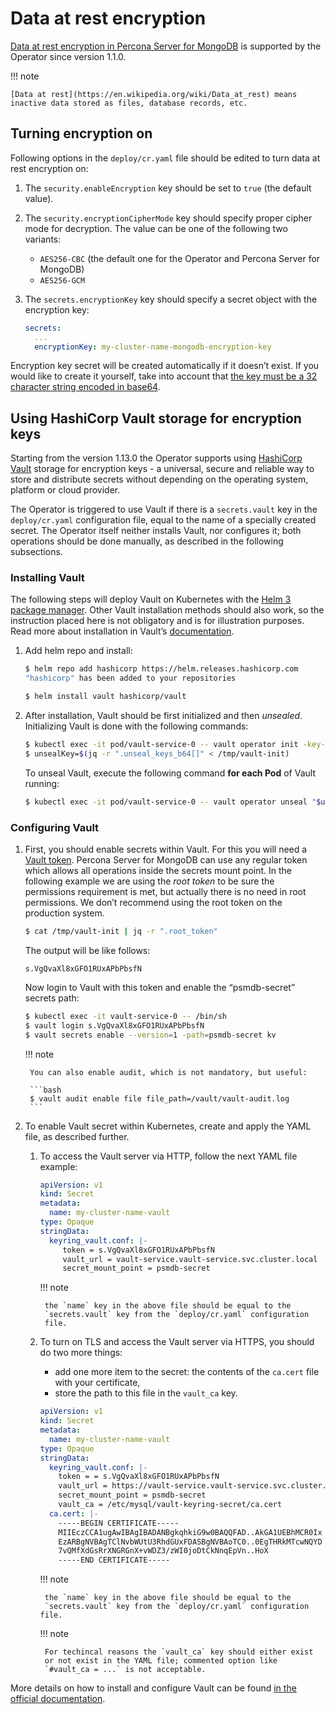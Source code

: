 # Data at rest encryption

[Data at rest encryption in Percona Server for MongoDB](https://docs.percona.com/percona-server-for-mongodb/latest/data-at-rest-encryption.html)
is supported by the Operator since version 1.1.0.

!!! note

    [Data at rest](https://en.wikipedia.org/wiki/Data_at_rest) means inactive data stored as files, database records, etc.

## Turning encryption on

Following options in the `deploy/cr.yaml` file should be edited to turn data at
rest encryption on:

1. The `security.enableEncryption` key should be set to `true` (the default
    value).

2. The `security.encryptionCipherMode` key should specify proper cipher mode
    for decryption. The value can be one of the following two variants:
    * `AES256-CBC` (the default one for the Operator and Percona Server for
        MongoDB)
    * `AES256-GCM`

3. The `secrets.encryptionKey` key should specify a secret object with the
    encryption key:

    ```yaml
    secrets:
      ...
      encryptionKey: my-cluster-name-mongodb-encryption-key
    ```

Encryption key secret will be created automatically if it doesn’t exist.
If you would like to create it yourself, take into account that
[the key must be a 32 character string encoded in base64](https://docs.mongodb.com/manual/tutorial/configure-encryption/#local-key-management).

## <a name="using-vault"></a>Using HashiCorp Vault storage for encryption keys

Starting from the version 1.13.0 the Operator supports using [HashiCorp Vault](https://www.vaultproject.io/) storage for encryption keys - a universal, secure and reliable way to store and distribute secrets without depending on the operating system, platform or cloud provider.

The Operator is triggered to use Vault if there is a `secrets.vault` key in the
`deploy/cr.yaml` configuration file, equal to the name of a specially created
secret. The Operator itself neither installs Vault, nor configures it; both
operations should be done manually, as described in the following subsections.

### Installing Vault

The following steps will deploy Vault on Kubernetes with the [Helm 3 package manager](https://helm.sh/). Other Vault installation methods should also work, so the instruction placed here is not obligatory and is for illustration purposes. Read more about installation in Vault’s [documentation](https://www.vaultproject.io/docs/platform/k8s).

1. Add helm repo and install:

    ```bash
    $ helm repo add hashicorp https://helm.releases.hashicorp.com
    "hashicorp" has been added to your repositories

    $ helm install vault hashicorp/vault
    ```

2. After installation, Vault should be first initialized and then *unsealed*.
    Initializing Vault is done with the following commands:

    ```bash
    $ kubectl exec -it pod/vault-service-0 -- vault operator init -key-shares=1 -key-threshold=1 -format=json > /tmp/vault-init
    $ unsealKey=$(jq -r ".unseal_keys_b64[]" < /tmp/vault-init)
    ```

    To unseal Vault, execute the following command **for each Pod** of Vault
    running:

    ```bash
    $ kubectl exec -it pod/vault-service-0 -- vault operator unseal "$unsealKey"
    ```

### Configuring Vault

1. First, you should enable secrets within Vault. For this you will need a [Vault token](https://www.vaultproject.io/docs/concepts/tokens).
    Percona Server for MongoDB can use any regular token which allows all operations
    inside the secrets mount point. In the following example we are using the
    *root token* to be sure the permissions requirement is met, but actually
    there is no need in root permissions. We don’t recommend using the root token
    on the production system.

    ```bash
    $ cat /tmp/vault-init | jq -r ".root_token"
    ```

    The output will be like follows:

    ```text
    s.VgQvaXl8xGFO1RUxAPbPbsfN
    ```

    Now login to Vault with this token and enable the “psmdb-secret” secrets path:

    ```bash
    $ kubectl exec -it vault-service-0 -- /bin/sh
    $ vault login s.VgQvaXl8xGFO1RUxAPbPbsfN
    $ vault secrets enable --version=1 -path=psmdb-secret kv
    ```

    !!! note

        You can also enable audit, which is not mandatory, but useful:

        ```bash
        $ vault audit enable file file_path=/vault/vault-audit.log
        ```

2. To enable Vault secret within Kubernetes, create and apply the YAML file,
    as described further.

    1. To access the Vault server via HTTP, follow the next YAML file example:

        ```yaml
        apiVersion: v1
        kind: Secret
        metadata:
          name: my-cluster-name-vault
        type: Opaque
        stringData:
          keyring_vault.conf: |-
             token = s.VgQvaXl8xGFO1RUxAPbPbsfN
             vault_url = vault-service.vault-service.svc.cluster.local
             secret_mount_point = psmdb-secret
        ```

        !!! note

            the `name` key in the above file should be equal to the
            `secrets.vault` key from the `deploy/cr.yaml` configuration
            file.

    2. To turn on TLS and access the Vault server via HTTPS, you should do two more things:

        * add one more item to the secret: the contents of the `ca.cert` file
            with your certificate,
        * store the path to this file in the `vault_ca` key.

        ```yaml
        apiVersion: v1
        kind: Secret
        metadata:
          name: my-cluster-name-vault
        type: Opaque
        stringData:
          keyring_vault.conf: |-
            token = = s.VgQvaXl8xGFO1RUxAPbPbsfN
            vault_url = https://vault-service.vault-service.svc.cluster.local
            secret_mount_point = psmdb-secret
            vault_ca = /etc/mysql/vault-keyring-secret/ca.cert
          ca.cert: |-
            -----BEGIN CERTIFICATE-----
            MIIEczCCA1ugAwIBAgIBADANBgkqhkiG9w0BAQQFAD..AkGA1UEBhMCR0Ix
            EzARBgNVBAgTClNvbWUtU3RhdGUxFDASBgNVBAoTC0..0EgTHRkMTcwNQYD
            7vQMfXdGsRrXNGRGnX+vWDZ3/zWI0joDtCkNnqEpVn..HoX
            -----END CERTIFICATE-----
        ```

        !!! note

            the `name` key in the above file should be equal to the
            `secrets.vault` key from the `deploy/cr.yaml` configuration file.

        !!! note

            For techincal reasons the `vault_ca` key should either exist
            or not exist in the YAML file; commented option like
            `#vault_ca = ...` is not acceptable.

More details on how to install and configure Vault can be found [in the official documentation](https://learn.hashicorp.com/vault?track=getting-started-k8s#getting-started-k8s).

